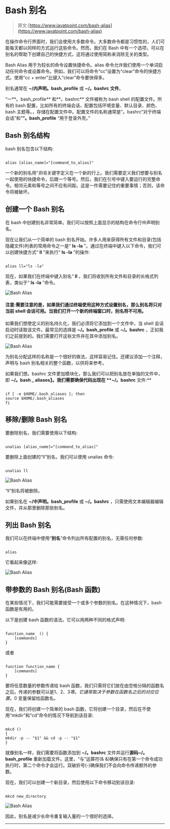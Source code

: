 # Bash 别名

> 原文:[https://www.javatpoint.com/bash-alias](https://www.javatpoint.com/bash-alias)

在操作命令行界面时，我们会使用大多数命令。大多数命令都是习惯性的，人们可能每天都以同样的方式运行这些命令。然而，我们在 Bash 中有一个选项，可以在别名的帮助下创建自己的快捷方式，这将通过使用简称来消除无关的类型。

Bash Alias 用于为较长的命令设置快捷命令。alias 命令允许我们使用一个单词启动任何命令或设置命令。例如，我们可以将命令“cc”设置为“clear”命令的快捷方式。使用“cc + enter”比键入“clear”命令要快得多。

别名通常在 **~/内声明。bash_profile** 或 **~/。bashrc 文件**。

“一**。bash_profile** 和**。bashrc** 文件被称为 bash shell 的配置文件。所有的 bash 配置，比如所有的终端会话，配置包括环境变量、默认目录、颜色、bash 主题等。，存储在配置文件中。配置文件的名称通常是”。bashrc“对于终端会话”和“**”。bash_profile** “用于登录外壳。”

## Bash 别名结构

bash 别名包含以下结构:

```

alias [alias_name]="[command_to_alias]"

```

一个新的别名用“*别名*关键字定义在一个新的行上。我们需要定义我们想要与别名一起使用的快捷命令，后跟一个等号。然后，我们在引号中键入要运行的完整命令。相邻元素和等号之间不应有间距。这是一件需要记住的重要事情；否则，该命令将被破坏。

## 创建一个 Bash 别名

在 bash 中创建别名非常简单。我们可以按照上面显示的结构在命令行中声明别名。

现在让我们从一个简单的 bash 别名开始。许多人用来获得所有文件和目录(包括隐藏文件)列表的常用命令之一是“ **ls -la** ”。通过在终端中键入以下命令，我们可以创建快捷方式“ **ll** ”来执行“ **ls -la** ”的操作:

```

alias ll="ls -la"

```

现在，如果我们在终端中键入别名“ **ll** ，我们将收到所有文件和目录的长格式列表，类似于“ **ls -la** ”命令。

![Bash Alias](../Images/2218af508fd723a8310aa07e60db690a.png)

#### 注意:需要注意的是，如果我们通过终端使用这种方式设置别名，那么别名将只对当前 shell 会话可用。当我们打开一个新的终端窗口时，别名将不可用。

如果我们想使定义的别名持久化，我们必须将它添加到一个文件中，当 shell 会话启动时读取该文件。最常见的选择是 **~/。bash_profile** 或 **~/。bashrc** ，正如我们之前提到的。我们需要打开这些文件并在其中添加别名。

![Bash Alias](../Images/0d6327768c6cccc881e3e90f3a60e9b4.png)

为别名分配这样的名称是一个很好的做法，这样容易记住。还建议添加一个注释，声明与 bash 别名相关的整个函数，以供将来参考。

如果我们想。bashrc 文件更加模块化，那么我们可以把别名放在单独的文件中，即 **~/。bash _ aliases】。我们需要确保代码出现在 **~/。bashrc** 文件:**

```

if [ -e $HOME/.bash_aliases ]; then
source $HOME/.bash_aliases
fi

```

## 移除/删除 Bash 别名

要删除别名，我们需要使用以下结构:

```

unalias [alias_name]="[command_to_alias]"

```

要删除上面创建的“ll”别名，我们可以使用 unalias 命令:

```

unalias ll

```

![Bash Alias](../Images/044f707d5ed2019a6ff7564cc720942b.png)

“ll”别名将被删除。

如果别名在 **~/中声明。bash_profile** 或 **~/。bashrc** ，只需使用文本编辑器编辑文件，并从那里删除那些别名。

## 列出 Bash 别名

我们可以在终端中使用“**别名**”命令列出所有配置的别名，无需任何参数:

```

alias

```

它看起来像这样:

![Bash Alias](../Images/d6bddf129d5b5b28ac3e8bc65adfe826.png)

## 带参数的 Bash 别名(Bash 函数)

在某些情况下，我们可能需要接受一个或多个参数的别名。在这种情况下，bash 函数是有用的。

以下是创建 bash 函数的语法。它可以用两种不同的格式声明:

```

function_name  () {
	[commands]
}

```

或者

```

function function_name {
	[commands]
}

```

要将任意数量的参数传递给 bash 函数，我们只需将它们放在由空格分隔的函数名之后。传递的参数可以是$1、$2、$3 等。它通常取决于参数在函数名之后的对应位置。$0 变量保留给函数名。

现在，我们将创建一个简单的 bash 函数，它将创建一个目录，然后在不使用“mkdir”和“cd”命令的情况下导航到该目录:

```

mkcd ()
{
mkdir -p -- "$1" && cd -p -- "$1"
}

```

就像别名一样，我们需要将函数添加到 **~/。bashrc** 文件并运行**源码~/。bash_profile** 重新加载文件。这里，“与”运算符(& &)确保只有在第一个命令成功执行时，第二个命令才会运行。双破折号(-)确保我们不会向命令传递额外的参数。

现在，我们可以创建一个新目录，然后使用以下命令移动到该目录:

```

mkcd new_directory

```

![Bash Alias](../Images/db4ba39b8d8c118ac26ca0ce8b0af218.png)

因此，别名是减少长命令重复输入量的一个很好的选择。

* * *